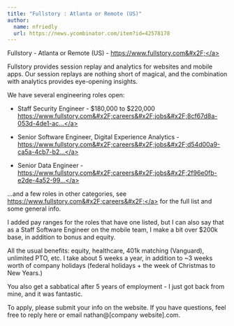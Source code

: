 ```yaml
---
title: "Fullstory : Atlanta or Remote (US)"
author:
  name: nfriedly
  url: https://news.ycombinator.com/item?id=42578178
---
```

Fullstory - Atlanta or Remote (US) - <a href="https:&#x2F;&#x2F;www.fullstory.com&#x2F;" rel="nofollow">https:&#x2F;&#x2F;www.fullstory.com&#x2F;</a>

Fullstory provides session replay and analytics for websites and mobile apps. Our session replays are nothing short of magical, and the combination with analytics provides eye-opening insights.

We have several engineering roles open:

* Staff Security Engineer - $180,000 to $220,000 <a href="https:&#x2F;&#x2F;www.fullstory.com&#x2F;careers&#x2F;jobs&#x2F;8cf67d8a-053d-4de1-aca2-b3b41158c7af&#x2F;?ashby_jid=8cf67d8a-053d-4de1-aca2-b3b41158c7af&amp;utm_source=092xpqyAkV" rel="nofollow">https:&#x2F;&#x2F;www.fullstory.com&#x2F;careers&#x2F;jobs&#x2F;8cf67d8a-053d-4de1-ac...</a>

* Senior Software Engineer, Digital Experience Analytics - <a href="https:&#x2F;&#x2F;www.fullstory.com&#x2F;careers&#x2F;jobs&#x2F;d54d00a9-ca5a-4cb7-b23e-ebc8b75e9752&#x2F;?ashby_jid=d54d00a9-ca5a-4cb7-b23e-ebc8b75e9752" rel="nofollow">https:&#x2F;&#x2F;www.fullstory.com&#x2F;careers&#x2F;jobs&#x2F;d54d00a9-ca5a-4cb7-b2...</a>

* Senior Data Engineer - <a href="https:&#x2F;&#x2F;www.fullstory.com&#x2F;careers&#x2F;jobs&#x2F;2f96e0fb-e2de-4a52-99db-33b0e260a805&#x2F;?ashby_jid=2f96e0fb-e2de-4a52-99db-33b0e260a805&amp;utm_source=092xpqyAkV" rel="nofollow">https:&#x2F;&#x2F;www.fullstory.com&#x2F;careers&#x2F;jobs&#x2F;2f96e0fb-e2de-4a52-99...</a>

...and a few roles in other categories, see <a href="https:&#x2F;&#x2F;www.fullstory.com&#x2F;careers&#x2F;" rel="nofollow">https:&#x2F;&#x2F;www.fullstory.com&#x2F;careers&#x2F;</a> for the full list and some general info.

I added pay ranges for the roles that have one listed, but I can also say that as a Staff Software Engineer on the mobile team, I make a bit over $200k base, in addition to bonus and equity.

All the usual benefits: equity, healthcare, 401k matching (Vanguard), unlimited PTO, etc. I take about 5 weeks a year, in addition to ~3 weeks worth of company holidays (federal holidays + the week of Christmas to New Years.)

You also get a sabbatical after 5 years of employment - I just got back from mine, and it was fantastic.

To apply, please submit your info on the website.  If you have questions, feel free to reply here or email nathan@[company website].com.
<JobApplication />

